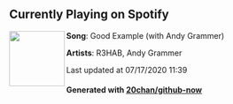 ## Currently Playing on Spotify

[<img align="left" width="100" src="https://i.scdn.co/image/ab67616d00001e02225fc2439998c95a2edfe119">](https://open.spotify.com/album/2NjENS5zmbvNvABCfygUU6)

**Song**: Good Example (with Andy Grammer)

**Artists**: R3HAB, Andy Grammer

Last updated at 07/17/2020 11:39

#### Generated with [20chan/github-now](https://github.com/20chan/github-now)